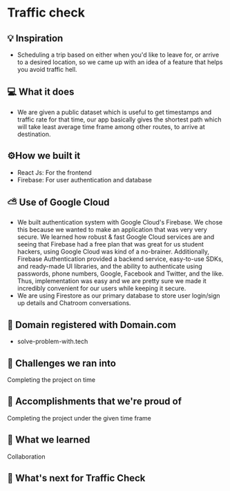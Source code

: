 # Traffic check

## 💡 Inspiration
- Scheduling a trip based on either when you'd like to leave for, or arrive to a desired location, so we came up with an idea of a feature that helps you avoid traffic hell.

## 💻 What it does
- We are given a public dataset which is useful to get timestamps and traffic rate for that time, our app basically gives the shortest path which will take least average time frame among other routes, to arrive at destination.

## ⚙️How we built it
- React Js: For the frontend
- Firebase: For user authentication and database

## ⛅ Use of Google Cloud
- We built authentication system with Google Cloud's Firebase. We chose this because we wanted to make an application that was very very secure. We learned how robust & fast Google Cloud services are and seeing that Firebase had a free plan that was great for us student hackers, using Google Cloud was kind of a no-brainer. Additionally, Firebase Authentication provided a backend service, easy-to-use SDKs, and ready-made UI libraries, and the ability to authenticate using passwords, phone numbers, Google, Facebook and Twitter, and the like. Thus, implementation was easy and we are pretty sure we made it incredibly convenient for our users while keeping it secure.
- We are using Firestore as our primary database to store user login/sign up details and Chatroom conversations.

## 📶 Domain registered with Domain.com
- solve-problem-with.tech

## 🧠 Challenges we ran into
Completing the project on time

## 🏅 Accomplishments that we're proud of
Completing the project under the given time frame

## 📖 What we learned
Collaboration

## 🚀 What's next for Traffic Check
